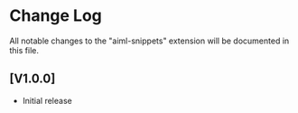 # Change Log

All notable changes to the "aiml-snippets" extension will be documented in this file.

## [V1.0.0]

- Initial release